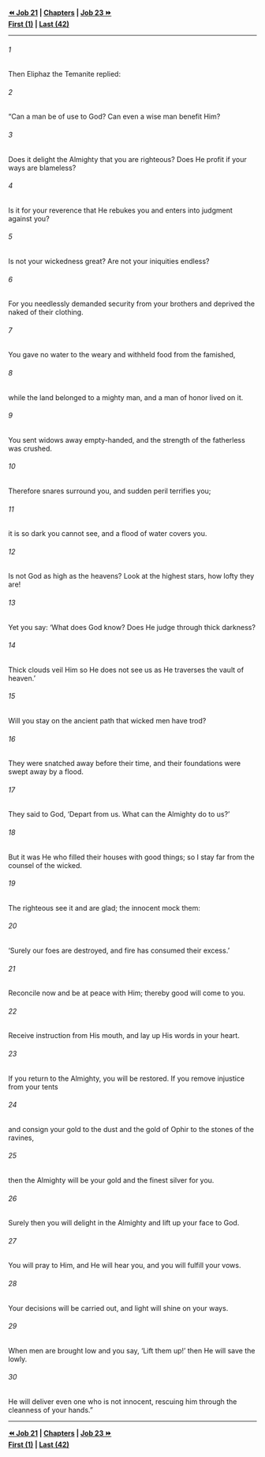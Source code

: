   
**[⏪ Job 21](./Job%2021.md) | [Chapters](./_index.md) | [Job 23 ⏩](./Job%2023.md)**  
**[First (1)](./Job%201.md) | [Last (42)](./Job%2042.md)**  
  
---  
  
###### 1  
Then Eliphaz the Temanite replied:  
  
###### 2  
“Can a man be of use to God? Can even a wise man benefit Him?  
  
###### 3  
Does it delight the Almighty that you are righteous? Does He profit if your ways are blameless?  
  
###### 4  
Is it for your reverence that He rebukes you and enters into judgment against you?  
  
###### 5  
Is not your wickedness great? Are not your iniquities endless?  
  
###### 6  
For you needlessly demanded security from your brothers and deprived the naked of their clothing.  
  
###### 7  
You gave no water to the weary and withheld food from the famished,  
  
###### 8  
while the land belonged to a mighty man, and a man of honor lived on it.  
  
###### 9  
You sent widows away empty-handed, and the strength of the fatherless was crushed.  
  
###### 10  
Therefore snares surround you, and sudden peril terrifies you;  
  
###### 11  
it is so dark you cannot see, and a flood of water covers you.  
  
###### 12  
Is not God as high as the heavens? Look at the highest stars, how lofty they are!  
  
###### 13  
Yet you say: ‘What does God know? Does He judge through thick darkness?  
  
###### 14  
Thick clouds veil Him so He does not see us as He traverses the vault of heaven.’  
  
###### 15  
Will you stay on the ancient path that wicked men have trod?  
  
###### 16  
They were snatched away before their time, and their foundations were swept away by a flood.  
  
###### 17  
They said to God, ‘Depart from us. What can the Almighty do to us?’  
  
###### 18  
But it was He who filled their houses with good things; so I stay far from the counsel of the wicked.  
  
###### 19  
The righteous see it and are glad; the innocent mock them:  
  
###### 20  
‘Surely our foes are destroyed, and fire has consumed their excess.’  
  
###### 21  
Reconcile now and be at peace with Him; thereby good will come to you.  
  
###### 22  
Receive instruction from His mouth, and lay up His words in your heart.  
  
###### 23  
If you return to the Almighty, you will be restored. If you remove injustice from your tents  
  
###### 24  
and consign your gold to the dust and the gold of Ophir to the stones of the ravines,  
  
###### 25  
then the Almighty will be your gold and the finest silver for you.  
  
###### 26  
Surely then you will delight in the Almighty and lift up your face to God.  
  
###### 27  
You will pray to Him, and He will hear you, and you will fulfill your vows.  
  
###### 28  
Your decisions will be carried out, and light will shine on your ways.  
  
###### 29  
When men are brought low and you say, ‘Lift them up!’ then He will save the lowly.  
  
###### 30  
He will deliver even one who is not innocent, rescuing him through the cleanness of your hands.”  
  
  
---  
  
**[⏪ Job 21](./Job%2021.md) | [Chapters](./_index.md) | [Job 23 ⏩](./Job%2023.md)**  
**[First (1)](./Job%201.md) | [Last (42)](./Job%2042.md)**  
  
